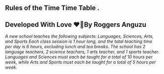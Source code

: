 ## Rules of the Time Time Table .
## Developed With Love ❤️📒By Roggers Anguzu
*A new school teaches the following subjects: Languages, Sciences, Arts, and Sports*
*Each class session is 1 hour long, and the total teaching time per day is 6 hours,*
*excluding lunch and tea breaks. The school has 2 language teachers, 2 science teachers,*
*1 arts teacher, and 1 sports teacher. Languages and Sciences must each be taught for a total* 
*of 10 hours per week, while Arts and Sports must each be taught for a total of 5 hours per week.*

